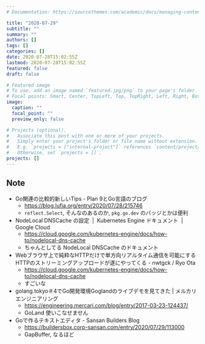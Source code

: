 ```yaml
---
# Documentation: https://sourcethemes.com/academic/docs/managing-content/

title: "2020-07-29"
subtitle: ""
summary: ""
authors: []
tags: []
categories: []
date: 2020-07-28T15:02:55Z
lastmod: 2020-07-28T15:02:55Z
featured: false
draft: false

# Featured image
# To use, add an image named `featured.jpg/png` to your page's folder.
# Focal points: Smart, Center, TopLeft, Top, TopRight, Left, Right, BottomLeft, Bottom, BottomRight.
image:
  caption: ""
  focal_point: ""
  preview_only: false

# Projects (optional).
#   Associate this post with one or more of your projects.
#   Simply enter your project's folder or file name without extension.
#   E.g. `projects = ["internal-project"]` references `content/project/deep-learning/index.md`.
#   Otherwise, set `projects = []`.
projects: []
---
```


## Note

* Go関連の比較的新しいTips - Plan 9とGo言語のブログ
  * https://blog.lufia.org/entry/2020/07/28/215746
  * `reflect.Select`, そんなのあるのか, `pkg.go.dev` のバッジとかは便利
* NodeLocal DNSCache の設定  |  Kubernetes Engine ドキュメント  |  Google Cloud
  * https://cloud.google.com/kubernetes-engine/docs/how-to/nodelocal-dns-cache
  * ちゃんとしてる NodeLocal DNSCache のドキュメント
* Webブラウザ上で純粋なHTTPだけで単方向リアルタイム通信を可能にするHTTPのストリーミングアップロードが遂にやってくる - nwtgck / Ryo Ota
  * https://cloud.google.com/kubernetes-engine/docs/how-to/nodelocal-dns-cache
  * すごいな
* golang.tokyo＃4でGo開発環境Goglandのライブデモを見てきた | メルカリエンジニアリング
  * https://engineering.mercari.com/blog/entry/2017-03-23-124437/
  * GoLand 使いこなせません
* Goで作るテキストエディタ - Sansan Builders Blog
  * https://buildersbox.corp-sansan.com/entry/2020/07/29/113000
  * GapBuffer, なるほど
